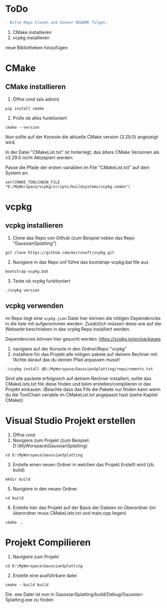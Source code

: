 # ToDo
```diff
- Bitte Repo Clonen und dieser README folgen.
```
1. CMake installieren
2. vcpkg installieren

neue Bibliotheken hinzufügen


# CMake
## CMake installieren
1. Öffne cmd (als admin)
```
pip install cmake
```
2. Prüfe ob alles funktioniert
```
cmake --version
```
Nun sollte auf der Konsole die aktuelle CMake version (3.29.0) angezeigt wird.

In der Datei "CMakeList.txt" ist hinterlegt, das ältere CMake Versionen als v3.29.0 nicht Aktzepiert werden. 

Passe die Pfade der ersten variablen im File "CMakeList.txt" auf dein System an:
```
set(CMAKE_TOOLCHAIN_FILE "D:/MyWorspace/vcpkg/scripts/buildsystems/vcpkg.cmake")
```

# vcpkg
## vcpkg installieren
1. Clone das Repo von Github (zum Beispiel neben das Repo "GaussianSplatting")
```
git clone https://github.com/microsoft/vcpkg.git
```
2. Navigiere in das Repo unf führe das bootstrap-vcpkg.bat file aus
```
bootstrap-vcpkg.bat
```
3. Teste ob vcpkg funktioniert
```
./vcpkg version
```

## vcpkg verwenden
im Repo liegt eine `vcpkg.json` Datei hier können die nötigen Dependencies in die liste mit aufgenommen werden. Zusätzlich müssen diese wie auf der Webseite beschrieben in das vcpkg Repo installiert werden.

Dependencies können hier gesucht werden: https://vcpkg.io/en/packages

1. navigiere auf der Konsole in den Ordner/Repo "vcpkg"
2. installiere für das Projekt alle nötigen pakete auf deinem Rechner mit: 			
	!Achte darauf das du deinen Pfad anpassen musst!
```
.\vcpkg install @D:/MyWorspace/GaussianSplatting/requirements.txt
```

Sind alle packete erfolgreich auf deinem Rechner installiert, sollte das CMakeLists.txt file diese finden und beim erstellen/compilieren in das Projekt einbauen.
(Beachte dass das File die Pakete nur finden kann wenn du die ToolChain variable im CMakeList.txt angepasst hast (siehe Kapitel CMake))

# Visual Studio Projekt erstellen

1. Öffne cmd
2. Navigiere zum Projekt (zum Beispiel: D:\MyWorspace\GaussianSplatting)
```
cd D:\MyWorspace\GaussianSplatting
```
3. Erstelle einen neuen Ordner in welchen das Projekt Erstellt wird (zb. build)
```
mkdir build
```
5. Navigiere in den neuen Ordner
```
cd build
```
6. Erstelle hier das Projekt auf der Basis der Dateien im Überordner (im überordner muss CMakeLists.txt und main.cpp liegen)
```
cmake ..
```


# Projekt Compilieren

1. Navigiere zum Projekt
```
cd D:\MyWorspace\GaussianSplatting
```
2. Erstelle eine ausführbare datei
```
cmake --build build
```		
Die .exe Datei ist nun in GaussianSplatting/build/Debug/Gaussian-Splatting.exe zu finden

